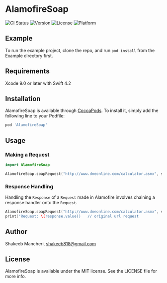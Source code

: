 # AlamofireSoap

[![CI Status](https://img.shields.io/travis/ShakeebM/AlamofireSoap.svg?style=flat)](https://www.travis-ci.org/ShakeebM/AlamofireSoap)
[![Version](https://img.shields.io/cocoapods/v/AlamofireSoap.svg?style=flat)](https://cocoapods.org/pods/AlamofireSoap)
[![License](https://img.shields.io/cocoapods/l/AlamofireSoap.svg?style=flat)](https://cocoapods.org/pods/AlamofireSoap)
[![Platform](https://img.shields.io/cocoapods/p/AlamofireSoap.svg?style=flat)](https://cocoapods.org/pods/AlamofireSoap)

## Example

To run the example project, clone the repo, and run `pod install` from the Example directory first.

## Requirements
Xcode 9.0 or later with Swift 4.2

## Installation

AlamofireSoap is available through [CocoaPods](https://cocoapods.org). To install
it, simply add the following line to your Podfile:

```ruby
pod 'AlamofireSoap'
```
## Usage

### Making a Request

```swift
import AlamofireSoap

AlamofireSoap.soapRequest("http://www.dneonline.com/calculator.asmx", soapmethod: "Add", soapparameters: ["intA":"1","IntB":"2"], namespace: "http://tempuri.org")
```

### Response Handling

Handling the `Response` of a `Request` made in Alamofire involves chaining a response handler onto the `Request`.

```swift
AlamofireSoap.soapRequest("http://www.dneonline.com/calculator.asmx", soapmethod: "Add", soapparameters: ["intA":"1","IntB":"2"], namespace: "http://tempuri.org").responseString { response in
print("Request: \(response.value))   // original url request
```
## Author

Shakeeb Mancheri, shakeeb818@gmail.com

## License

AlamofireSoap is available under the MIT license. See the LICENSE file for more info.
